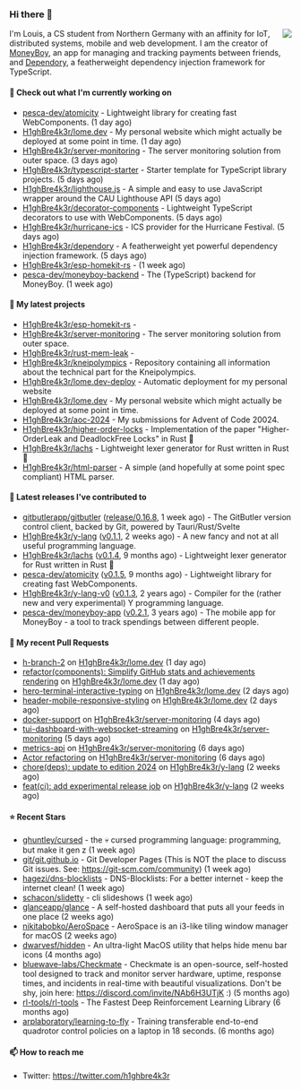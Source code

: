 ### Hi there 👋


<img align="right" src="https://github-readme-stats.vercel.app/api?username=h1ghbre4k3r">

I'm Louis, a CS student from Northern Germany with an affinity for IoT, distributed systems, mobile and web development. I am the creator of [MoneyBoy](https://github.com/pesca-dev/moneyboy-app), an app for managing and tracking payments between friends, and [Dependory](https://github.com/H1ghBre4k3r/dependory), a featherweight dependency injection framework for TypeScript.

#### 👷 Check out what I'm currently working on

- [pesca-dev/atomicity](https://github.com/pesca-dev/atomicity) - Lightweight library for creating fast WebComponents. (1 day ago)
- [H1ghBre4k3r/lome.dev](https://github.com/H1ghBre4k3r/lome.dev) - My personal website which might actually be deployed at some point in time. (1 day ago)
- [H1ghBre4k3r/server-monitoring](https://github.com/H1ghBre4k3r/server-monitoring) - The server monitoring solution from outer space. (3 days ago)
- [H1ghBre4k3r/typescript-starter](https://github.com/H1ghBre4k3r/typescript-starter) - Starter template for TypeScript library projects. (5 days ago)
- [H1ghBre4k3r/lighthouse.js](https://github.com/H1ghBre4k3r/lighthouse.js) - A simple and easy to use JavaScript wrapper around the CAU Lighthouse API (5 days ago)
- [H1ghBre4k3r/decorator-components](https://github.com/H1ghBre4k3r/decorator-components) - Lightweight TypeScript decorators to use with WebComponents. (5 days ago)
- [H1ghBre4k3r/hurricane-ics](https://github.com/H1ghBre4k3r/hurricane-ics) - ICS provider for the Hurricane Festival. (5 days ago)
- [H1ghBre4k3r/dependory](https://github.com/H1ghBre4k3r/dependory) - A featherweight yet powerful dependency injection framework. (5 days ago)
- [H1ghBre4k3r/esp-homekit-rs](https://github.com/H1ghBre4k3r/esp-homekit-rs) -  (1 week ago)
- [pesca-dev/moneyboy-backend](https://github.com/pesca-dev/moneyboy-backend) - The (TypeScript) backend for MoneyBoy. (1 week ago)

#### 🌱 My latest projects

- [H1ghBre4k3r/esp-homekit-rs](https://github.com/H1ghBre4k3r/esp-homekit-rs) - 
- [H1ghBre4k3r/server-monitoring](https://github.com/H1ghBre4k3r/server-monitoring) - The server monitoring solution from outer space.
- [H1ghBre4k3r/rust-mem-leak](https://github.com/H1ghBre4k3r/rust-mem-leak) - 
- [H1ghBre4k3r/kneipolympics](https://github.com/H1ghBre4k3r/kneipolympics) - Repository containing all information about the technical part for the Kneipolympics.
- [H1ghBre4k3r/lome.dev-deploy](https://github.com/H1ghBre4k3r/lome.dev-deploy) - Automatic deployment for my personal website
- [H1ghBre4k3r/lome.dev](https://github.com/H1ghBre4k3r/lome.dev) - My personal website which might actually be deployed at some point in time.
- [H1ghBre4k3r/aoc-2024](https://github.com/H1ghBre4k3r/aoc-2024) - My submissions for Advent of Code 20024.
- [H1ghBre4k3r/higher-order-locks](https://github.com/H1ghBre4k3r/higher-order-locks) - Implementation of the paper &#34;Higher-OrderLeak and DeadlockFree Locks&#34; in Rust 🦀
- [H1ghBre4k3r/lachs](https://github.com/H1ghBre4k3r/lachs) - Lightweight lexer generator for Rust written in Rust 🦀
- [H1ghBre4k3r/html-parser](https://github.com/H1ghBre4k3r/html-parser) - A simple (and hopefully at some point spec compliant) HTML parser.

#### 🔭 Latest releases I've contributed to

- [gitbutlerapp/gitbutler](https://github.com/gitbutlerapp/gitbutler) ([release/0.16.8](https://github.com/gitbutlerapp/gitbutler/releases/tag/release/0.16.8), 1 week ago) - The GitButler version control client, backed by Git, powered by Tauri/Rust/Svelte
- [H1ghBre4k3r/y-lang](https://github.com/H1ghBre4k3r/y-lang) ([v0.1.1](https://github.com/H1ghBre4k3r/y-lang/releases/tag/v0.1.1), 2 weeks ago) - A new fancy and not at all useful programming language.
- [H1ghBre4k3r/lachs](https://github.com/H1ghBre4k3r/lachs) ([v0.1.4](https://github.com/H1ghBre4k3r/lachs/releases/tag/v0.1.4), 9 months ago) - Lightweight lexer generator for Rust written in Rust 🦀
- [pesca-dev/atomicity](https://github.com/pesca-dev/atomicity) ([v0.1.5](https://github.com/pesca-dev/atomicity/releases/tag/v0.1.5), 9 months ago) - Lightweight library for creating fast WebComponents.
- [H1ghBre4k3r/y-lang-v0](https://github.com/H1ghBre4k3r/y-lang-v0) ([v0.1.3](https://github.com/H1ghBre4k3r/y-lang-v0/releases/tag/v0.1.3), 2 years ago) - Compiler for the (rather new and very experimental) Y programming language. 
- [pesca-dev/moneyboy-app](https://github.com/pesca-dev/moneyboy-app) ([v0.2.1](https://github.com/pesca-dev/moneyboy-app/releases/tag/v0.2.1), 3 years ago) - The mobile app for MoneyBoy - a tool to track spendings between different people.

#### 🔨 My recent Pull Requests

- [h-branch-2](https://github.com/H1ghBre4k3r/lome.dev/pull/173) on [H1ghBre4k3r/lome.dev](https://github.com/H1ghBre4k3r/lome.dev) (1 day ago)
- [refactor(components): Simplify GitHub stats and achievements rendering](https://github.com/H1ghBre4k3r/lome.dev/pull/172) on [H1ghBre4k3r/lome.dev](https://github.com/H1ghBre4k3r/lome.dev) (1 day ago)
- [hero-terminal-interactive-typing](https://github.com/H1ghBre4k3r/lome.dev/pull/170) on [H1ghBre4k3r/lome.dev](https://github.com/H1ghBre4k3r/lome.dev) (2 days ago)
- [header-mobile-responsive-styling](https://github.com/H1ghBre4k3r/lome.dev/pull/169) on [H1ghBre4k3r/lome.dev](https://github.com/H1ghBre4k3r/lome.dev) (2 days ago)
- [docker-support](https://github.com/H1ghBre4k3r/server-monitoring/pull/40) on [H1ghBre4k3r/server-monitoring](https://github.com/H1ghBre4k3r/server-monitoring) (4 days ago)
- [tui-dashboard-with-websocket-streaming](https://github.com/H1ghBre4k3r/server-monitoring/pull/34) on [H1ghBre4k3r/server-monitoring](https://github.com/H1ghBre4k3r/server-monitoring) (5 days ago)
- [metrics-api](https://github.com/H1ghBre4k3r/server-monitoring/pull/33) on [H1ghBre4k3r/server-monitoring](https://github.com/H1ghBre4k3r/server-monitoring) (6 days ago)
- [Actor refactoring](https://github.com/H1ghBre4k3r/server-monitoring/pull/32) on [H1ghBre4k3r/server-monitoring](https://github.com/H1ghBre4k3r/server-monitoring) (6 days ago)
- [chore(deps): update to edition 2024](https://github.com/H1ghBre4k3r/y-lang/pull/239) on [H1ghBre4k3r/y-lang](https://github.com/H1ghBre4k3r/y-lang) (2 weeks ago)
- [feat(ci): add experimental release job](https://github.com/H1ghBre4k3r/y-lang/pull/236) on [H1ghBre4k3r/y-lang](https://github.com/H1ghBre4k3r/y-lang) (2 weeks ago)

#### ⭐ Recent Stars

- [ghuntley/cursed](https://github.com/ghuntley/cursed) - the 💀 cursed programming language: programming, but make it gen z (1 week ago)
- [git/git.github.io](https://github.com/git/git.github.io) - Git Developer Pages (This is NOT the place to discuss Git issues. See: https://git-scm.com/community) (1 week ago)
- [hagezi/dns-blocklists](https://github.com/hagezi/dns-blocklists) - DNS-Blocklists: For a better internet - keep the internet clean! (1 week ago)
- [schacon/slidetty](https://github.com/schacon/slidetty) - cli slideshows (1 week ago)
- [glanceapp/glance](https://github.com/glanceapp/glance) - A self-hosted dashboard that puts all your feeds in one place (2 weeks ago)
- [nikitabobko/AeroSpace](https://github.com/nikitabobko/AeroSpace) - AeroSpace is an i3-like tiling window manager for macOS (2 weeks ago)
- [dwarvesf/hidden](https://github.com/dwarvesf/hidden) - An ultra-light MacOS utility that helps hide menu bar icons (4 months ago)
- [bluewave-labs/Checkmate](https://github.com/bluewave-labs/Checkmate) - Checkmate is an open-source, self-hosted tool designed to track and monitor server hardware, uptime, response times, and incidents in real-time with beautiful visualizations. Don&#39;t be shy, join here: https://discord.com/invite/NAb6H3UTjK :) (5 months ago)
- [rl-tools/rl-tools](https://github.com/rl-tools/rl-tools) - The Fastest Deep Reinforcement Learning Library (6 months ago)
- [arplaboratory/learning-to-fly](https://github.com/arplaboratory/learning-to-fly) - Training transferable end-to-end quadrotor control policies on a laptop in 18 seconds.  (6 months ago)

#### 📫 How to reach me

- Twitter: https://twitter.com/h1ghbre4k3r
